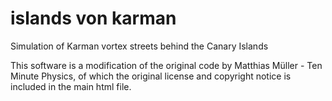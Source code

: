 # islands von karman
Simulation of Karman vortex streets behind the Canary Islands

This software is a modification of the original code by Matthias Müller - Ten Minute Physics, of
which the original license and copyright notice is included in the main html file. 
